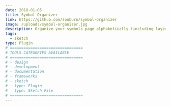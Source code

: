 ```yaml
---
date: 2018-01-05
title: Symbol Organizer
link: https://github.com/sonburn/symbol-organizer
image: /uploads/symbol-organizer.jpg
description: Organize your symbols page alphabetically (including layer list) and into groupings determined by your symbol names. Also provides the ability to gather symbols from other pages, and remove unused symbols.
tags:
  - sketch
type: Plugin
# ================================
# TOOLS CATEGORIES AVAILABLE
# ================================
# - design
# - development
# - documentation
# - frameworks
# - sketch
#   type: Plugin
#   type: Sketch File
# ================================
---
```

